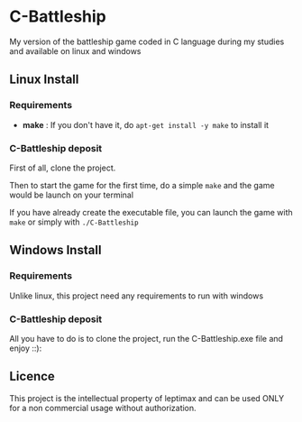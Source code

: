 # C-Battleship
My version of the battleship game coded in C language during my studies and available on linux and windows

## Linux Install

### Requirements

- **make** : If you don't have it, do ```apt-get install -y make``` to install it 

### C-Battleship deposit

First of all, clone the project.

Then to start the game for the first time, do a simple ```make``` and the game would be launch on your terminal

If you have already create the executable file, you can launch the game with ```make``` or simply with ```./C-Battleship```

## Windows Install

### Requirements

Unlike linux, this project need any requirements to run with windows

### C-Battleship deposit

All you have to do is to clone the project, run the C-Battleship.exe file and enjoy ::):

## Licence

This project is the intellectual property of leptimax and can be used ONLY for a non commercial usage without authorization.